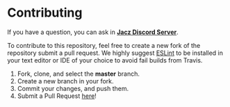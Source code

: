 # Contributing

If you have a question, you can ask in [**Jacz Discord Server**](https://discord.gg/UXSWb37).

To contribute to this repository, feel free to create a new fork of the repository
submit a pull request. We highly suggest [ESLint](https://eslint.org/) to be installed
in your text editor or IDE of your choice to avoid fail builds from Travis.

1. Fork, clone, and select the **master** branch.
2. Create a new branch in your fork.
3. Commit your changes, and push them.
4. Submit a Pull Request [here](https://github.com/MrJacz/tatsumaki.js/pulls)! 
